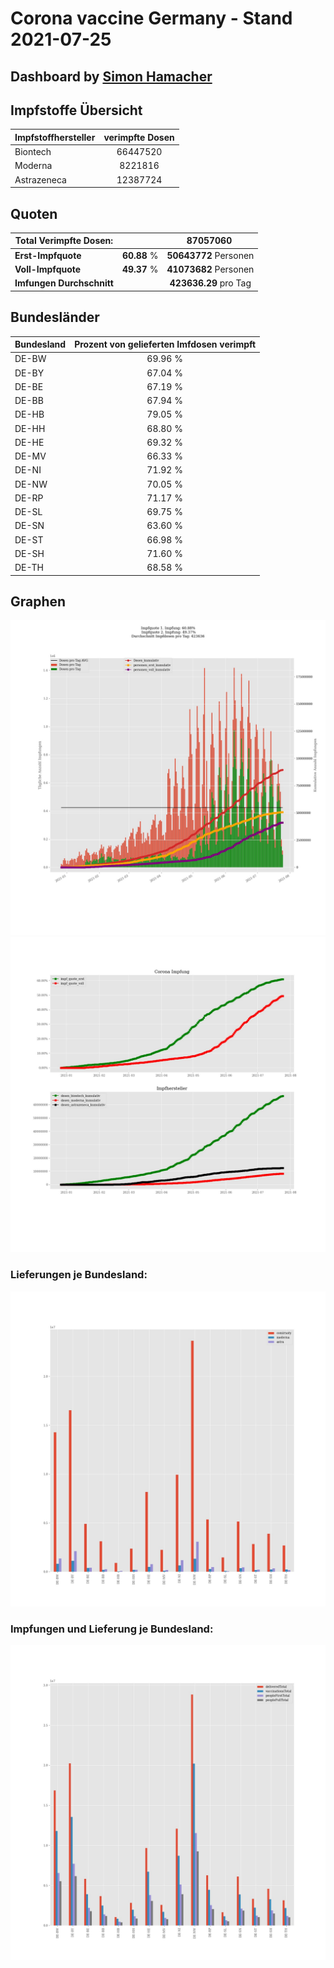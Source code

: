 # Corona vaccine Germany - Stand 2021-07-25
## Dashboard by [Simon Hamacher](https://www.shamacher.eu)
## Impfstoffe Übersicht
**Impfstoffhersteller** | **verimpfte Dosen**
-------- | :--------:
Biontech | 66447520
Moderna | 8221816
Astrazeneca | 12387724


## Quoten
**Total Verimpfte Dosen:** | |87057060&nbsp;
-------- | :--------:| :--------:
**Erst-Impfquote** | **60.88** %| **50643772** Personen
**Voll-Impfquote** | **49.37** %| **41073682** Personen
**Imfungen Durchschnitt** | |**423636.29** pro Tag 
## Bundesländer
**Bundesland** | **Prozent von gelieferten Imfdosen verimpft**
-------- | :--------:
DE-BW | 69.96 %
DE-BY | 67.04 %
DE-BE | 67.19 %
DE-BB | 67.94 %
DE-HB | 79.05 %
DE-HH | 68.80 %
DE-HE | 69.32 %
DE-MV | 66.33 %
DE-NI | 71.92 %
DE-NW | 70.05 %
DE-RP | 71.17 %
DE-SL | 69.75 %
DE-SN | 63.60 %
DE-ST | 66.98 %
DE-SH | 71.60 %
DE-TH | 68.58 %
## Graphen
<img src="Impfungen-Corona-01.jpg" alt="Impf Übersicht" title="Impf Übersicht" />
<img src="Impfungen-Corona-02.jpg" alt="Impfquote" title="Impf Übersicht" />

### Lieferungen je Bundesland:
<img src="Impfungen-Corona-04.jpg" alt="Impfungen in den Bundesländern" title="Impfungen in den Bundesländern" />

### Impfungen und Lieferung je Bundesland:
<img src="Impfungen-Corona-05.jpg" alt="Impfungen in den Bundesländern" title="Impfungen in den Bundesländern" />

